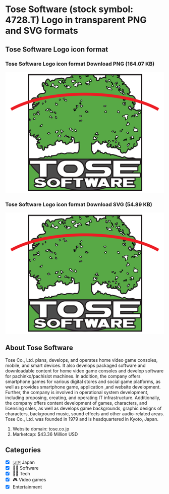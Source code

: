 # Tose Software (stock symbol: 4728.T) Logo in transparent PNG and SVG formats

## Tose Software Logo icon format

### Tose Software Logo icon format Download PNG (164.07 KB)

![Tose Software Logo icon format Download PNG (164.07 KB)](/img/orig/4728.T-427bca86.png)

### Tose Software Logo icon format Download SVG (54.89 KB)

![Tose Software Logo icon format Download SVG (54.89 KB)](/img/orig/4728.T-a27e2992.svg)

## About Tose Software

Tose Co., Ltd. plans, develops, and operates home video game consoles, mobile, and smart devices. It also develops packaged software and downloadable content for home video game consoles and develop software for pachinko/pachislot machines. In addition, the company offers smartphone games for various digital stores and social game platforms, as well as provides smartphone game, application ,and website development. Further, the company is involved in operational system development, including proposing, creating, and operating IT infrastructure. Additionally, the company offers content development of games, characters, and licensing sales, as well as develops game backgrounds, graphic designs of characters, background music, sound effects and other audio-related areas. Tose Co., Ltd. was founded in 1979 and is headquartered in Kyoto, Japan.

1. Website domain: tose.co.jp
2. Marketcap: $43.36 Million USD


## Categories
- [x] 🇯🇵 Japan
- [x] 👨‍💻 Software
- [x] 👩‍💻 Tech
- [x] 🎮 Video games
- [x] Entertainment
